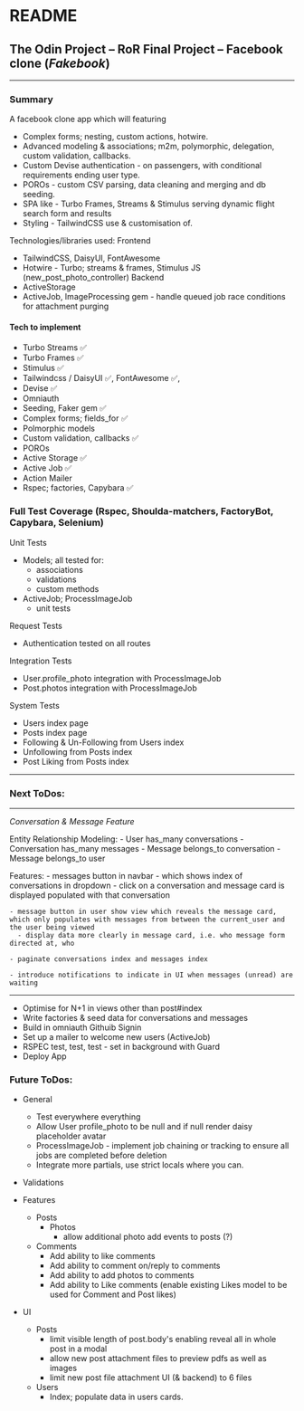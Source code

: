 # README

## The Odin Project – RoR Final Project – Facebook clone (_Fakebook_)

---

### Summary
A facebook clone app which will featuring
- Complex forms; nesting, custom actions, hotwire.
- Advanced modeling & associations; m2m, polymorphic, delegation, custom validation, callbacks.
- Custom Devise authentication - on passengers, with conditional requirements ending user type.
- POROs - custom CSV parsing, data cleaning and merging and db seeding.
- SPA like - Turbo Frames, Streams & Stimulus serving dynamic flight search form and results
- Styling - TailwindCSS use & customisation of.

Technologies/libraries used:
  Frontend
  - TailwindCSS, DaisyUI, FontAwesome
  - Hotwire - Turbo; streams & frames, Stimulus JS (new_post_photo_controller)
  Backend
  - ActiveStorage
  - ActiveJob, ImageProcessing gem - handle queued job race conditions for attachment purging

#### Tech to implement
- Turbo Streams ✅
- Turbo Frames ✅
- Stimulus ✅
- Tailwindcss / DaisyUI ✅, FontAwesome ✅, 
- Devise ✅
- Omniauth
- Seeding, Faker gem ✅
- Complex forms; fields_for ✅
- Polmorphic models
- Custom validation, callbacks ✅
- POROs
- Active Storage ✅
- Active Job ✅
- Action Mailer
- Rspec; factories, Capybara ✅


### Full Test Coverage (Rspec, Shoulda-matchers, FactoryBot, Capybara, Selenium)

Unit Tests
  - Models; all tested for:
    - associations
    - validations
    - custom methods
  - ActiveJob; ProcessImageJob
    - unit tests

Request Tests
  - Authentication tested on all routes

Integration Tests
  - User.profile_photo integration with ProcessImageJob
  - Post.photos integration with ProcessImageJob

System Tests
  - Users index page
  - Posts index page
  - Following & Un-Following from Users index
  - Unfollowing from Posts index
  - Post Liking from Posts index 

---

### Next ToDos:
--------------------------------
_Conversation & Message Feature_
  
  Entity Relationship Modeling:
    - User has_many conversations
    - Conversation has_many messages
    - Message belongs_to conversation
    - Message belongs_to user

  Features:
    - messages button in navbar - which shows index of conversations in dropdown
      - click on a conversation and message card is displayed populated with that conversation
    
    - message button in user show view which reveals the message card, which only populates with messages from between the current_user and the user being viewed
      - display data more clearly in message card, i.e. who message form directed at, who
    
    - paginate conversations index and messages index
    
    - introduce notifications to indicate in UI when messages (unread) are waiting
--------------------------------

- Optimise for N+1 in views other than post#index
- Write factories & seed data for conversations and messages
- Build in omniauth Githuib Signin
- Set up a mailer to welcome new users (ActiveJob)
- RSPEC test, test, test - set in background with Guard
- Deploy App

### Future ToDos:

- General
  - Test everywhere everything
  - Allow User profile_photo to be null and if null render daisy placeholder avatar
  - ProcessImageJob - implement job chaining or tracking to ensure all jobs are completed before
    deletion
  - Integrate more partials, use strict locals where you can.

- Validations
  
- Features
  - Posts
    - Photos
      - allow additional photo add events to posts (?)
  - Comments
    - Add ability to like comments
    - Add ability to comment on/reply to comments
    - Add ability to add photos to comments
    - Add ability to Like comments (enable existing Likes model to be used for Comment and Post likes)

- UI
  - Posts
    - limit visible length of post.body's enabling reveal all in whole post in a modal
    - allow new post attachment files to preview pdfs as well as images
    - limit new post file attachment UI (& backend) to 6 files
  - Users
    - Index; populate data in users cards.
